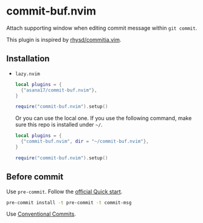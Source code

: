 # commit-buf.nvim

Attach supporting window when editing commit message within `git commit`.

This plugin is inspired by [rhysd/commitia.vim](https://github.com/rhysd/committia.vim).

## Installation

* `lazy.nvim`

  ```lua
  local plugins = {
    {"asana17/commit-buf.nvim"},
  }

  require("commit-buf.nvim").setup()
  ```

  Or you can use the local one. If you use the following command, make sure
  this repo is installed under `~/`.

  ```lua
  local plugins = {
    {"commit-buf.nvim", dir = "~/commit-buf.nvim"},
  }

  require("commit-buf.nvim").setup()
  ```

## Before commit

Use `pre-commit`. Follow the [official Quick start][1].

```bash
pre-commit install -t pre-commit -t commit-msg
```

Use [Conventional Commits][2].

[1]: https://pre-commit.com/index.html#quick-start
[2]: https://www.conventionalcommits.org/en/v1.0.0/
